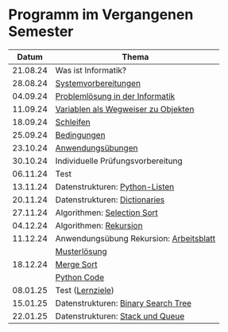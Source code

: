 # Programm im Vergangenen Semester

| Datum | Thema |
| ----- | ----- |
| 21.08.24 | Was ist Informatik? |
| 28.08.24 | [Systemvorbereitungen](../240828/installationsanleitungen.md) |
| 04.09.24 | [Problemlösung in der Informatik](../240904/problemloesung.md) |
| 11.09.24 | [Variablen als Wegweiser zu Objekten](https://colab.research.google.com/github/I-eW-24-28/Script/blob/main/docs/240911/Variablen.ipynb) |
| 18.09.24 | [Schleifen](../240918/main.md) |
| 25.09.24 | [Bedingungen](../240925/main.md) |
| 23.10.24 | [Anwendungsübungen](../241023/main.md) |
| 30.10.24 | Individuelle Prüfungsvorbereitung |
| 06.11.24 | Test |
| 13.11.24 | Datenstrukturen: [Python-Listen](../241113/lists.md) |
| 20.11.24 | Datenstrukturen: [Dictionaries](../241120/dictionaries.md) |
| 27.11.24 | Algorithmen: [Selection Sort](../241127/selection_sort.md) |
| 04.12.24 | Algorithmen: [Rekursion](../241204/divide_and_conquer.md) |
| 11.12.24 | Anwendungsübung Rekursion: <a href="https://colab.research.google.com/github/I-eW-24-28/Script/blob/main/docs/241211/schneeflocke.ipynb" target="_blank">Arbeitsblatt</a> |
|          | <a href="https://colab.research.google.com/github/I-eW-24-28/Script/blob/main/docs/241211/musterloesung_schneeflocke.ipynb" target="_blank">Musterlösung</a>
| 18.12.24 | <a href="https://www.chrislaux.com/de/mergesort" target="_blank">Merge Sort</a> |
|          | <a href="https://www.codecademy.com/learn/sorting-algorithms-python/modules/merge-sort-python/cheatsheet" target="_blank">Python Code</a> |
| 08.01.25 | Test ([Lernziele](../241218/lernziele.md)) |
| 15.01.25 | Datenstrukturen: [Binary Search Tree](../250115/binary_search_tree.md) |
| 22.01.25 | Datenstrukturen: [Stack und Queue](../250122/speicherstrukturen.md) |
